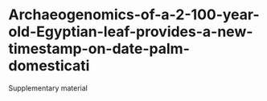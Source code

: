 # Archaeogenomics-of-a-2-100-year-old-Egyptian-leaf-provides-a-new-timestamp-on-date-palm-domesticati
Supplementary material
